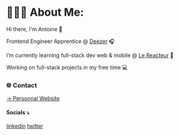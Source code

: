 # 👨🏻‍💻 About Me:
Hi there, I'm Antoine 👋
<br>

Frontend Engineer Apprentice @ [Deezer](https://deezer.com) 🎧
<br>

I’m currently learning full-stack dev web & mobile @ [Le Reacteur](https://github.com/lereacteur) 🚀
<br>

Working on full-stack projects in my free time 💻

### 🌐 Contact
[→ Personnal Website](https://antoineancelin.com)
<br>
#### Socials ⤵
[linkedin](https://linkedin.com/in/antancelin) [twitter](https://x.com/antancelin)
